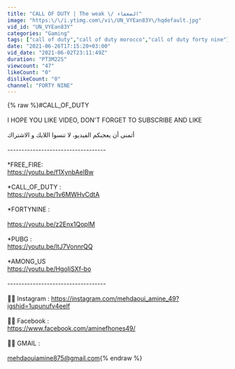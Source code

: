 ```yaml
---
title: "CALL OF DUTY | The weak \/ الضعفاء"
image: "https:\/\/i.ytimg.com\/vi\/UN_VYEan83Y\/hqdefault.jpg"
vid_id: "UN_VYEan83Y"
categories: "Gaming"
tags: ["call of duty","call of duty morocco","call of duty forty nine"]
date: "2021-06-26T17:15:20+03:00"
vid_date: "2021-06-02T23:11:49Z"
duration: "PT3M22S"
viewcount: "47"
likeCount: "0"
dislikeCount: "0"
channel: "FORTY NINE"
---
```

{% raw %}#CALL_OF_DUTY<br /><br />I HOPE YOU LIKE  VIDEO, DON'T FORGET TO SUBSCRIBE AND LIKE <br /><br />أتمنى أن يعجبكم الفيديو، لا تنسوا اللايك و الاشتراك<br /><br />                  -----------------------------------<br /><br />*FREE_FIRE:<br /><a rel="nofollow" target="blank" href="https://youtu.be/f1XynbAeIBw">https://youtu.be/f1XynbAeIBw</a><br /><br />*CALL_OF_DUTY :<br /><a rel="nofollow" target="blank" href="https://youtu.be/1v6MWHvCdtA">https://youtu.be/1v6MWHvCdtA</a><br /><br />*FORTYNINE :<br /><br /><a rel="nofollow" target="blank" href="https://youtu.be/z2Enx1QoplM">https://youtu.be/z2Enx1QoplM</a><br /><br />*PUBG :<br /><a rel="nofollow" target="blank" href="https://youtu.be/ltJ7VonnrQQ">https://youtu.be/ltJ7VonnrQQ</a><br /><br />*AMONG_US<br /><a rel="nofollow" target="blank" href="https://youtu.be/HgoIjSXf-bo">https://youtu.be/HgoIjSXf-bo</a><br /><br />                  -----------------------------------<br /><br />📩📩  Instagram : <a rel="nofollow" target="blank" href="https://instagram.com/mehdaoui_amine_49?igshid=1upunufv4eelf">https://instagram.com/mehdaoui_amine_49?igshid=1upunufv4eelf</a> <br /><br />📩📩  Facebook :<br /><a rel="nofollow" target="blank" href="https://www.facebook.com/aminefhones49/">https://www.facebook.com/aminefhones49/</a><br /><br />📩📩 GMAIL :<br /><br />mehdaouiamine875@gmail.com{% endraw %}
